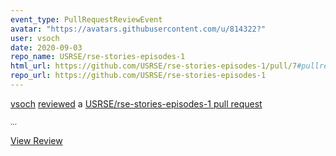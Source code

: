 ```yaml
---
event_type: PullRequestReviewEvent
avatar: "https://avatars.githubusercontent.com/u/814322?"
user: vsoch
date: 2020-09-03
repo_name: USRSE/rse-stories-episodes-1
html_url: https://github.com/USRSE/rse-stories-episodes-1/pull/7#pullrequestreview-481973974
repo_url: https://github.com/USRSE/rse-stories-episodes-1
---
```


<a href='https://github.com/vsoch' target='_blank'>vsoch</a> <a href='https://github.com/USRSE/rse-stories-episodes-1/pull/7#pullrequestreview-481973974' target='_blank'>reviewed</a> a <a href='https://github.com/USRSE/rse-stories-episodes-1/pull/7' target='_blank'>USRSE/rse-stories-episodes-1 pull request</a>

<small>...</small>

<a href='https://github.com/USRSE/rse-stories-episodes-1/pull/7#pullrequestreview-481973974' target='_blank'>View Review</a>